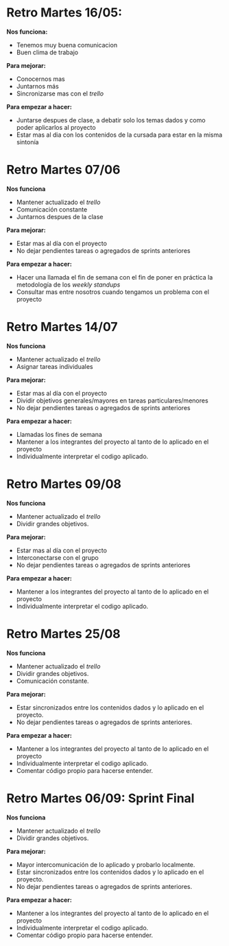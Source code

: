 # Retro Martes 16/05:

**Nos funciona:**

* Tenemos muy buena comunicacion
* Buen clima de trabajo

**Para mejorar:**

* Conocernos mas
* Juntarnos más
* Sincronizarse mas con el *trello*

**Para empezar a hacer:**

* Juntarse despues de clase, a debatir solo los temas dados y como poder aplicarlos al proyecto
* Estar mas al dia con los contenidos de la cursada para estar en la misma sintonía

# Retro Martes 07/06

**Nos funciona**

* Mantener actualizado el *trello*
* Comunicación constante
* Juntarnos despues de la clase

**Para mejorar:**

* Estar mas al día con el proyecto
* No dejar pendientes tareas o agregados de sprints anteriores

**Para empezar a hacer:**

* Hacer una llamada el fin de semana con el fin de poner en práctica la metodología de los *weekly standups*
* Consultar mas entre nosotros cuando tengamos un problema con el proyecto

# Retro Martes 14/07

**Nos funciona**

* Mantener actualizado el *trello*
* Asignar tareas individuales

**Para mejorar:**

* Estar mas al día con el proyecto
* Dividir objetivos generales/mayores en tareas particulares/menores
* No dejar pendientes tareas o agregados de sprints anteriores

**Para empezar a hacer:**

* Llamadas los fines de semana
* Mantener a los integrantes del proyecto al tanto de lo aplicado en el proyecto
* Individualmente interpretar el codigo aplicado.

# Retro Martes 09/08

**Nos funciona**

* Mantener actualizado el *trello*
* Dividir grandes objetivos.

**Para mejorar:**

* Estar mas al día con el proyecto
* Interconectarse con el grupo
* No dejar pendientes tareas o agregados de sprints anteriores

**Para empezar a hacer:**

* Mantener a los integrantes del proyecto al tanto de lo aplicado en el proyecto
* Individualmente interpretar el codigo aplicado.

# Retro Martes 25/08

**Nos funciona**

* Mantener actualizado el *trello*
* Dividir grandes objetivos.
* Comunicación constante.

**Para mejorar:**

* Estar sincronizados entre los contenidos dados y lo aplicado en el proyecto.
* No dejar pendientes tareas o agregados de sprints anteriores.

**Para empezar a hacer:**

* Mantener a los integrantes del proyecto al tanto de lo aplicado en el proyecto
* Individualmente interpretar el codigo aplicado.
* Comentar código propio para hacerse entender.

# Retro Martes 06/09: Sprint Final

**Nos funciona**

* Mantener actualizado el *trello*
* Dividir grandes objetivos.

**Para mejorar:**

* Mayor intercomunicación de lo aplicado y probarlo localmente.
* Estar sincronizados entre los contenidos dados y lo aplicado en el proyecto.
* No dejar pendientes tareas o agregados de sprints anteriores.

**Para empezar a hacer:**

* Mantener a los integrantes del proyecto al tanto de lo aplicado en el proyecto
* Individualmente interpretar el codigo aplicado.
* Comentar código propio para hacerse entender.
